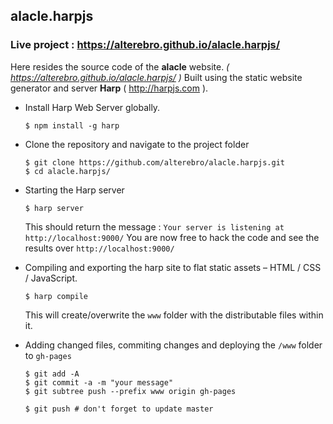 ## alacle.harpjs

### Live project : https://alterebro.github.io/alacle.harpjs/

Here resides the source code of the **alacle** website. *( https://alterebro.github.io/alacle.harpjs/ )*
Built using  the static website generator and server **Harp** ( http://harpjs.com ).

- Install Harp Web Server globally.

	```
	$ npm install -g harp
	```

- Clone the repository and navigate to the project folder

	```
	$ git clone https://github.com/alterebro/alacle.harpjs.git
	$ cd alacle.harpjs/
	```

- Starting the Harp server

	```
	$ harp server
	```
	This should return the message : `Your server is listening at http://localhost:9000/`
	You are now free to hack the code and see the results over `http://localhost:9000/`

- Compiling and exporting the harp site to flat static assets – HTML / CSS / JavaScript.

	```
	$ harp compile
	```
	This will create/overwrite the `www` folder with the distributable files within it.

- Adding changed files, commiting changes and deploying the `/www` folder to `gh-pages`

	```
	$ git add -A
	$ git commit -a -m "your message"
	$ git subtree push --prefix www origin gh-pages
	```

	```
	$ git push # don't forget to update master
	```
